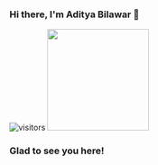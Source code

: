 ### Hi there, I'm Aditya Bilawar 👋
![visitors](https://visitor-badge.glitch.me/badge?page_id=adityabilawar)
<img height="180em" src="https://github-readme-stats.vercel.app/api?username=adityabilawar&show_icons=true&hide_border=true&&count_private=true&include_all_commits=true" />
### Glad to see you here! 
